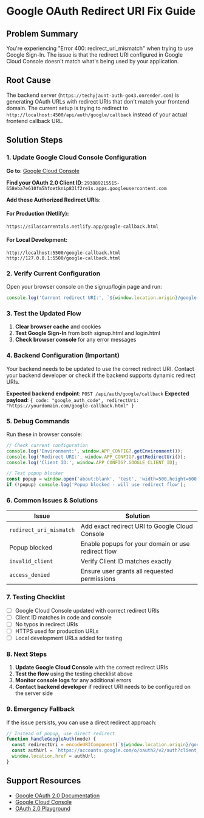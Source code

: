 # Google OAuth Redirect URI Fix Guide

## Problem Summary
You're experiencing "Error 400: redirect_uri_mismatch" when trying to use Google Sign-In. The issue is that the redirect URI configured in Google Cloud Console doesn't match what's being used by your application.

## Root Cause
The backend server (`https://techyjaunt-auth-go43.onrender.com`) is generating OAuth URLs with redirect URIs that don't match your frontend domain. The current setup is trying to redirect to `http://localhost:4500/api/auth/google/callback` instead of your actual frontend callback URL.

## Solution Steps

### 1. Update Google Cloud Console Configuration

**Go to**: [Google Cloud Console](https://console.cloud.google.com/apis/credentials)

**Find your OAuth 2.0 Client ID**: `293889215515-658eba7e610fm5hfoetknip83lf2re1s.apps.googleusercontent.com`

**Add these Authorized Redirect URIs**:

#### For Production (Netlify):
```
https://silascarrentals.netlify.app/google-callback.html
```

#### For Local Development:
```
http://localhost:5500/google-callback.html
http://127.0.0.1:5500/google-callback.html
```

### 2. Verify Current Configuration

Open your browser console on the signup/login page and run:
```javascript
console.log('Current redirect URI:', `${window.location.origin}/google-callback.html`);
```

### 3. Test the Updated Flow

1. **Clear browser cache** and cookies
2. **Test Google Sign-In** from both signup.html and login.html
3. **Check browser console** for any error messages

### 4. Backend Configuration (Important)

Your backend needs to be updated to use the correct redirect URI. Contact your backend developer or check if the backend supports dynamic redirect URIs.

**Expected backend endpoint**: `POST /api/auth/google/callback`
**Expected payload**: `{ code: "google_auth_code", redirectUri: "https://yourdomain.com/google-callback.html" }`

### 5. Debug Commands

Run these in browser console:

```javascript
// Check current configuration
console.log('Environment:', window.APP_CONFIG?.getEnvironment());
console.log('Redirect URI:', window.APP_CONFIG?.getRedirectUri());
console.log('Client ID:', window.APP_CONFIG?.GOOGLE_CLIENT_ID);

// Test popup blocker
const popup = window.open('about:blank', 'test', 'width=500,height=600');
if (!popup) console.log('Popup blocked - will use redirect flow');
```

### 6. Common Issues & Solutions

| Issue | Solution |
|-------|----------|
| `redirect_uri_mismatch` | Add exact redirect URI to Google Cloud Console |
| Popup blocked | Enable popups for your domain or use redirect flow |
| `invalid_client` | Verify Client ID matches exactly |
| `access_denied` | Ensure user grants all requested permissions |

### 7. Testing Checklist

- [ ] Google Cloud Console updated with correct redirect URIs
- [ ] Client ID matches in code and console
- [ ] No typos in redirect URIs
- [ ] HTTPS used for production URLs
- [ ] Local development URLs added for testing

### 8. Next Steps

1. **Update Google Cloud Console** with the correct redirect URIs
2. **Test the flow** using the testing checklist above
3. **Monitor console logs** for any additional errors
4. **Contact backend developer** if redirect URI needs to be configured on the server side

### 9. Emergency Fallback

If the issue persists, you can use a direct redirect approach:

```javascript
// Instead of popup, use direct redirect
function handleGoogleAuth(mode) {
  const redirectUri = encodeURIComponent(`${window.location.origin}/google-callback.html`);
  const authUrl = `https://accounts.google.com/o/oauth2/v2/auth?client_id=293889215515-658eba7e610fm5hfoetknip83lf2re1s.apps.googleusercontent.com&redirect_uri=${redirectUri}&response_type=code&scope=email profile`;
  window.location.href = authUrl;
}
```

## Support Resources

- [Google OAuth 2.0 Documentation](https://developers.google.com/identity/protocols/oauth2)
- [Google Cloud Console](https://console.cloud.google.com/apis/credentials)
- [OAuth 2.0 Playground](https://developers.google.com/oauthplayground)
